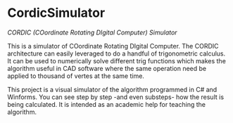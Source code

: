 # CordicSimulator

*CORDIC (COordinate Rotating DIgital Computer) Simulator*

This is a simulator of COordinate Rotating DIgital Computer. The CORDIC 
architecture can easily leveraged to do a handful of trigonometric calculus.
It can be used to numerically solve different trig functions which makes the
algorithm useful in CAD software where the same operation need be applied to
thousand of vertes at the same time.

This project is a visual simulator of the algorithm programmed in C# and Winforms.
You can see step by step -and even substeps- how the result is being calculated.
It is intended as an academic help for teaching the algorithm.
